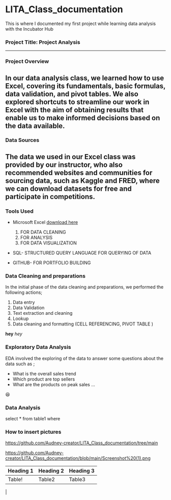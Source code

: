 # LITA_Class_documentation
This is where I documented my first project while learning data analysis with the Incubator Hub

### Project Title: Project Analysis
---

### Project Overview
In our data analysis class, we learned how to use Excel, covering its fundamentals, basic formulas, data validation, and pivot tables. We also explored shortcuts to streamline our work in Excel with the aim of obtaining results that enable us to make informed decisions based on the data available.
---

### Data Sources 
The data we used in our Excel class was provided by our instructor, who also recommended websites and communities for sourcing data, such as Kaggle and FRED, where we can download datasets for free and participate in competitions.
---
### Tools Used
- Microsoft Excel [download here](https://www.microsoft.com)
  1. FOR DATA CLEANING
  2. FOR ANALYSIS
  3. FOR DATA VISUALIZATION
          
- SQL- STRUCTURED QUERY LANGUAGE FOR QUERYING OF DATA
- GITHUB- FOR PORTFOLIO BUILDING

### Data Cleaning and preparations 
In the initial phase of the data cleaning and preparations, we performed the following actions;
 1. Data entry
 2. Data Validation
 3. Text extraction and cleaning
 4. Lookup
 5.  Data cleaning and formatting (CELL REFERENCING, PIVOT TABLE )


**hey**
*hey* 
### Exploratory Data Analysis
EDA involved the exploring of the data to answer some questions about the data such as ;
- What is the overall sales trend
- Which product are top sellers
- What are the products on peak sales 
...

😆
### Data Analysis 
select * from table1
where

### How to insert pictures 
https://github.com/Audney-creator/LITA_Class_documentation/tree/main


https://github.com/Audney-creator/LITA_Class_documentation/blob/main/Screenshot%20(1).png


|Heading 1|Heading 2|Heading 3|
|---------|---------|---------|
|Table!|Table2|Table3|
|
